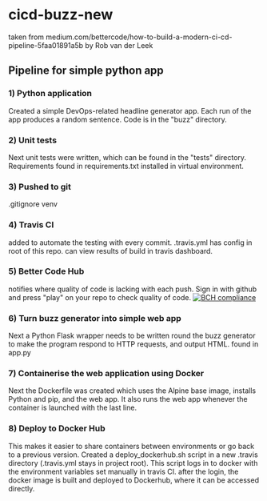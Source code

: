 # cicd-buzz-new

taken from medium.com/bettercode/how-to-build-a-modern-ci-cd-pipeline-5faa01891a5b by Rob van der Leek

## Pipeline for simple python app

### 1) Python application
Created a simple DevOps-related headline generator app.
Each run of the app produces a random sentence. Code is in the "buzz" directory.

### 2) Unit tests
Next unit tests were written, which can be found in the "tests" directory.
Requirements found in requirements.txt installed in virtual environment.

### 3) Pushed to git
.gitignore venv

### 4) Travis CI
added to automate the testing with every commit. 
.travis.yml has config in root of this repo.
can view results of build in travis dashboard.

### 5) Better Code Hub
notifies where quality of code is lacking with each push.
Sign in with github and press "play" on your repo to check quality of code.
[![BCH compliance](https://bettercodehub.com/edge/badge/immanuelpotter/cicd-buzz-new?branch=master)](https://bettercodehub.com/)

### 6) Turn buzz generator into simple web app
Next a Python Flask wrapper needs to be written round the buzz generator to make the program respond to HTTP requests, and output HTML. found in app.py

### 7) Containerise the web application using Docker
Next the Dockerfile was created which uses the Alpine base image, installs Python and pip, and the web app. It also runs the web app whenever the container is launched with the last line.

### 8) Deploy to Docker Hub
This makes it easier to share containers between environments or go back to a previous version. Created a deploy_dockerhub.sh script in a new .travis directory (.travis.yml stays in project root). This script logs in to docker with the environment variables set manually in travis CI. after the login, the docker image is built and deployed to Dockerhub, where it can be accessed directly.
